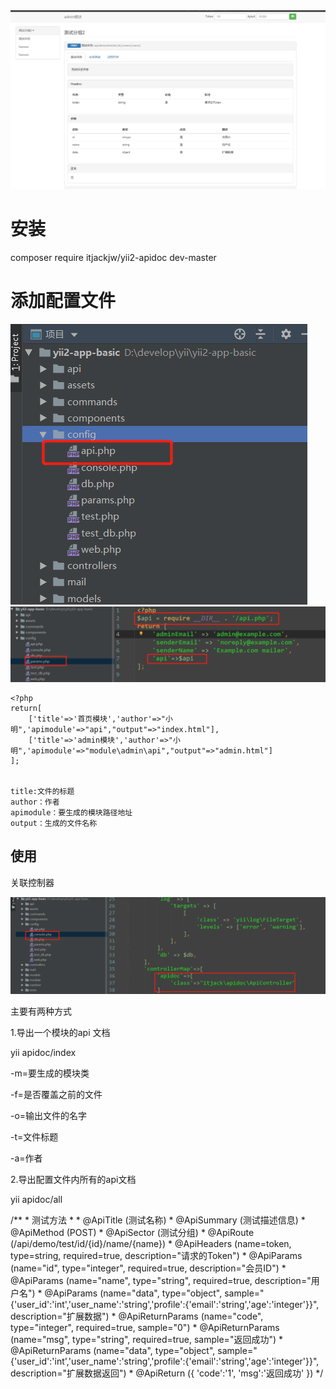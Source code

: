 

<img src="1557047052(1).jpg">




# 安装

composer require itjackjw/yii2-apidoc dev-master

# 添加配置文件


<img src="1.png">

<img src="2.png">

```
<?php
return[
    ['title'=>'首页模块','author'=>"小明",'apimodule'=>"api","output"=>"index.html"],
    ['title'=>'admin模块','author'=>"小明",'apimodule'=>"module\admin\api","output"=>"admin.html"]
];


title:文件的标题
author：作者
apimodule：要生成的模块路径地址
output：生成的文件名称

```



## 使用

关联控制器

<img src="3.png">


主要有两种方式

1.导出一个模块的api 文档

yii  apidoc/index   

-m=要生成的模块类

-f=是否覆盖之前的文件

-o=输出文件的名字

-t=文件标题

-a=作者



2.导出配置文件内所有的api文档

yii  apidoc/all



/**
     * 测试方法
     *
     * @ApiTitle    (测试名称)
     * @ApiSummary  (测试描述信息)
     * @ApiMethod   (POST)
     * @ApiSector   (测试分组)
     * @ApiRoute    (/api/demo/test/id/{id}/name/{name})
     * @ApiHeaders  (name=token, type=string, required=true, description="请求的Token")
     * @ApiParams   (name="id", type="integer", required=true, description="会员ID")
     * @ApiParams   (name="name", type="string", required=true, description="用户名")
     * @ApiParams   (name="data", type="object", sample="{'user_id':'int','user_name':'string','profile':{'email':'string','age':'integer'}}", description="扩展数据")
     * @ApiReturnParams   (name="code", type="integer", required=true, sample="0")
     * @ApiReturnParams   (name="msg", type="string", required=true, sample="返回成功")
     * @ApiReturnParams   (name="data", type="object", sample="{'user_id':'int','user_name':'string','profile':{'email':'string','age':'integer'}}", description="扩展数据返回")
     * @ApiReturn   ({
    'code':'1',
    'msg':'返回成功'
    })
     */
